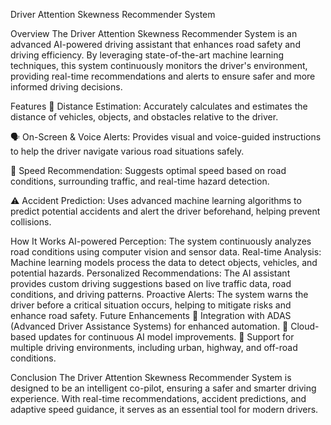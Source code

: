 Driver Attention Skewness Recommender System

Overview
The Driver Attention Skewness Recommender System is an advanced AI-powered driving assistant that enhances road safety and driving efficiency. By leveraging state-of-the-art machine learning techniques, this system continuously monitors the driver's environment, providing real-time recommendations and alerts to ensure safer and more informed driving decisions.

Features
🚗 Distance Estimation: Accurately calculates and estimates the distance of vehicles, objects, and obstacles relative to the driver.

🗣️ On-Screen & Voice Alerts: Provides visual and voice-guided instructions to help the driver navigate various road situations safely.

🚦 Speed Recommendation: Suggests optimal speed based on road conditions, surrounding traffic, and real-time hazard detection.

⚠️ Accident Prediction: Uses advanced machine learning algorithms to predict potential accidents and alert the driver beforehand, helping prevent collisions.

How It Works
AI-powered Perception: The system continuously analyzes road conditions using computer vision and sensor data.
Real-time Analysis: Machine learning models process the data to detect objects, vehicles, and potential hazards.
Personalized Recommendations: The AI assistant provides custom driving suggestions based on live traffic data, road conditions, and driving patterns.
Proactive Alerts: The system warns the driver before a critical situation occurs, helping to mitigate risks and enhance road safety.
Future Enhancements
🔹 Integration with ADAS (Advanced Driver Assistance Systems) for enhanced automation.
🔹 Cloud-based updates for continuous AI model improvements.
🔹 Support for multiple driving environments, including urban, highway, and off-road conditions.

Conclusion
The Driver Attention Skewness Recommender System is designed to be an intelligent co-pilot, ensuring a safer and smarter driving experience. With real-time recommendations, accident predictions, and adaptive speed guidance, it serves as an essential tool for modern drivers.
